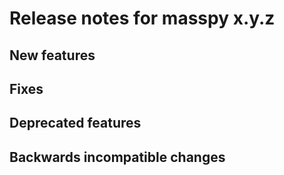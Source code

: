# Release notes for masspy x.y.z

## New features

## Fixes

## Deprecated features

## Backwards incompatible changes
